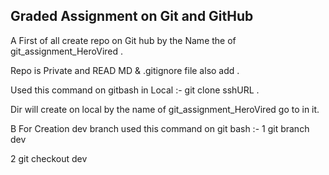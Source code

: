 ## Graded Assignment on Git and GitHub ######################################################################################################################

A First of all create repo on Git hub by the Name the of git_assignment_HeroVired .

Repo is Private and READ MD & .gitignore file also add .

Used this command on gitbash in Local :- git clone sshURL .

Dir will create on local by the name of git_assignment_HeroVired go to in it.

B For Creation dev branch used this command on git bash :- 
1 git branch dev

2 git checkout dev

